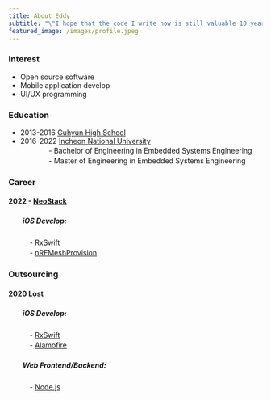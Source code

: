 ```yaml
---
title: About Eddy
subtitle: "\"I hope that the code I write now is still valuable 10 years later\""
featured_image: /images/profile.jpeg
---
```


### Interest
* Open source software
* Mobile application develop
* UI/UX programming

### Education
* 2013-2016 [Guhyun High School](https://guhyun.sen.hs.kr)
* 2016-2022 [Incheon National University](https://www.inu.ac.kr)  
　　　　- Bachelor of Engineering in Embedded Systems Engineering  
　　　　- Master of Engineering in Embedded Systems Engineering


### Career
#### 2022 - [NeoStack](http://neostack.co.kr/main/)
##### 　　iOS Develop:  
　　　- [RxSwift](https://github.com/ReactiveX/RxSwift)  
　　　- [nRFMeshProvision](https://github.com/NordicSemiconductor/IOS-nRF-Mesh-Library)  



### Outsourcing
#### 2020 [Lost](https://lostagent.team/) 
##### 　　iOS Develop:  
　　　- [RxSwift](https://github.com/ReactiveX/RxSwift)  
　　　- [Alamofire](https://github.com/NordicSemiconductor/IOS-nRF-Mesh-Library)  
##### 　　Web Frontend/Backend:  
　　　- [Node.js](https://nodejs.org/ko/)  